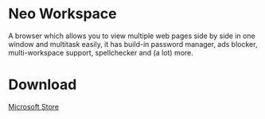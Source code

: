 # Neo Workspace
A browser which allows you to view multiple web pages side by side in one window and multitask easily, it has build-in password manager, ads blocker, multi-workspace support, spellchecker and (a lot) more.

# Download
[Microsoft Store](https://apps.microsoft.com/store/detail/neo-navigator/9P9NDV0J9GLX)
